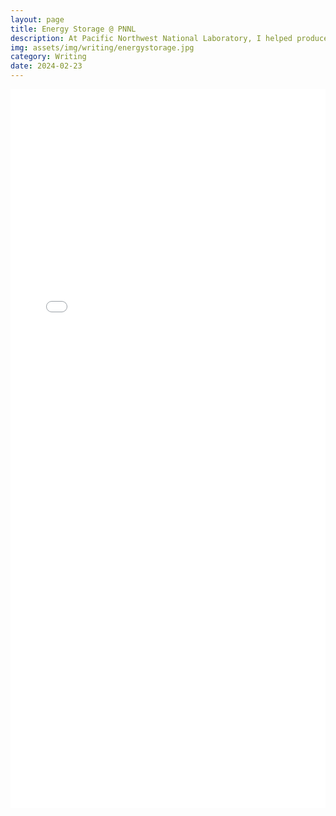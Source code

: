 ```yaml
---
layout: page
title: Energy Storage @ PNNL
description: At Pacific Northwest National Laboratory, I helped produce the monthly Energy Storage @ PNNL newsletter that highlighted recent innovations in energy storage technology and PNNL's work in this area.
img: assets/img/writing/energystorage.jpg
category: Writing
date: 2024-02-23
---
```


<iframe 
  src="/assets/pdf/Energy Storage.pdf#toolbar=0&navpanes=0" 
  width="100%" 
  height="1150px"
  style="border: none;"
>
  <p>Your browser does not support PDFs. <a href="/assets/pdf/Energy Storage.pdf">Download the PDF</a>.</p>
</iframe>